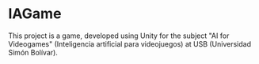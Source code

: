 # IAGame

This project is a game, developed using Unity for the subject "AI for Videogames" (Inteligencia artificial para videojuegos)
at USB (Universidad Simón Bolívar).
